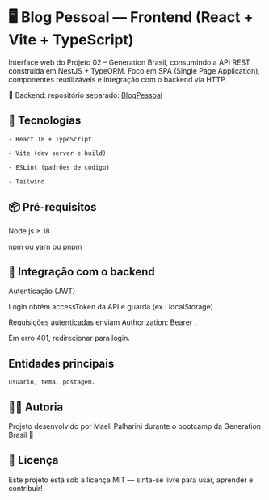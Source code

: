 # 🖥️ Blog Pessoal — Frontend (React + Vite + TypeScript)

Interface web do Projeto 02 – Generation Brasil, consumindo a API REST construída em NestJS + TypeORM.
Foco em SPA (Single Page Application), componentes reutilizáveis e integração com o backend via HTTP.

🔗 Backend: repositório separado: [BlogPessoal](https://github.com/MaeliPalharini/blogpessoal)

## 🚀 Tecnologias

    - React 18 + TypeScript
    
    - Vite (dev server e build)

    - ESLint (padrões de código)

    - Tailwind

## 📦 Pré-requisitos

Node.js ≥ 18

npm ou yarn ou pnpm

## 🔐 Integração com o backend

Autenticação (JWT)

Login obtém accessToken da API e guarda (ex.: localStorage).

Requisições autenticadas enviam Authorization: Bearer <token>.

Em erro 401, redirecionar para login.

## Entidades principais

    usuario, tema, postagem.

## 🧑‍💻 Autoria
Projeto desenvolvido por Maeli Palharini durante o bootcamp da Generation Brasil 💜

## 📌 Licença
Este projeto está sob a licença MIT — sinta-se livre para usar, aprender e contribuir!
